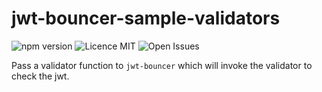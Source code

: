 # jwt-bouncer-sample-validators

![npm version](https://img.shields.io/badge/npm-1.0.0-blue.svg)  ![Licence MIT](https://img.shields.io/badge/licence-MIT-yellowgreen.svg) ![Open Issues](https://img.shields.io/github/issues-raw/tripott/jwt-bouncer-sample-validators.svg)

Pass a validator function to `jwt-bouncer` which will invoke the validator to check the jwt.
